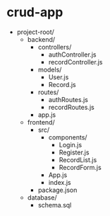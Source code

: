 # crud-app

- project-root/
  - backend/
    - controllers/
      - authController.js
      - recordController.js
    - models/
      - User.js
      - Record.js
    - routes/
      - authRoutes.js
      - recordRoutes.js
    - app.js
  - frontend/
    - src/
      - components/
        - Login.js
        - Register.js
        - RecordList.js
        - RecordForm.js
      - App.js
      - index.js
    - package.json
  - database/
    - schema.sql
